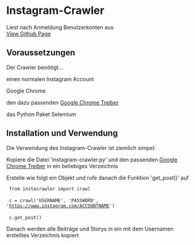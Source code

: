# Instagram-Crawler
Liest nach Anmeldung Benutzerkonten aus
<br><a href="https://hagengruber.github.io/Instagram-Crawler" target="_blank"> View Github Page </a>

## Voraussetzungen

Der Crawler benötigt...
<p> einen normalen Instagram Account </p>
<p> Google Chrome </p>
<p> den dazu passenden <a href="https://chromedriver.chromium.org/downloads" target="_blank">Google Chrome Treiber</a> </p>
<p> das Python Paket Selemium <p>
				
## Installation und Verwendung 

<p> Die Verwendung des Instagram-Crawler ist ziemlich simpel: </p>
				
<p> Kopiere die Datei 'instagram-crawler.py' und den passenden <a href="https://chromedriver.chromium.org/downloads" target="_blank">Google Chrome Treiber</a> in ein beliebiges Verzeichnis </p>
<p> Erstelle wie folgt ein Objekt und rufe danach die Funktion 'get_post()' auf </p>

<code> from instacrawler import crawl </code> <br>					
<code> c = crawl('USERNAME', 'PASSWORD', 'https://www.instagram.com/ACCOUNTNAME') </code> <br>
<code> c.get_post() </code>
					
<p> Danach werden alle Beiträge und Storys in ein mit dem Usernamen erstelltes Verzeichnis kopiert </p>
